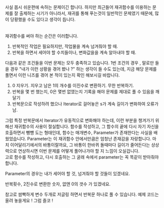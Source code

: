 사실 몹시 쉬운편에 속하는 문제이긴 합니다.
하지만 최근들어 재귀함수를 이용하는 문제를 잘 출제하는 시기가 아니라서, 재귀를 통해 푸는것이 일반적인 문제였기 때문에, 
많이 당황했을 수도 있다고 생각이 듭니다. <br><br><br>
재귀함수를 써야 하는 순간은 이러합니다.
<br>
1. 반복적인 작업은 필요하지만, 작업물을 계속 넘겨줘야 할 때.
2. 반복을 하면서 세어야 할 수치들이나, 변화값을을 계속 알아내야 할 때.

다음과 같은 조건들을 이번 문제는 모두 충족하고 있습니다.
1번 조건의 경우 , 말로만 들을 경우 "내가 이런 상황을 겪어 봤나 ?" 하는 생각이 들 수도 있는데, 지금 해당 문제를 풀면서 이런 니즈를 겪어
본 적이 있는지 확인 해보시길 바랍니다.

1. 0 지우기. 지우고 남은 1의 개수를 이진수로 변환하기. 무한 반복하기.
2. 반복을 몇 번 했는지, 0은 몇번 없앴는지 기록을 해야 문제를 제대로 풀 수 있음을 깨달기
3. 반복문으로 작성하려 했으나 Iterator로 걸어놓은 s가 계속 길이가 변화하여 오류가 남.

그럼 특정 반복문에서 Iterator가 유동적으로 변화해야 하는데, 이런 부분을 챙겨가기 위해선 재귀함수의 사용이 절실합니다.
함수를 작성하고, 그 함수의 끝에 다시 자기 자신을 호출하면서 뺑뻉 도는 형태인데, 함수는 매개변수, Parameter가 
존재한다는 사실을 배웠었습니다. Parameter는 이 재귀함수 안에서만큼은 엄청난 존재감을 자랑합니다.
마치 이어달리기에서의 바통이랄까요, 그 바통이 한바퀴 돌때마다 길이가 줄어든다는 상상력으로 연상하시면 이번 문제를 어떻게 
풀어나가야 할 지 느낌이 오실겁니다.<br>
고로 함수를 작성하고, 다시 호출하는 그 굴래 속에서 parameter는 꼭 똑같이 받아줘야 합니다.

Parameter의 경우는 내가 세어야 할 것, 넘겨줘야 할 것들이 있겠네요.


반복횟수, 2진수로 변환한 숫자, 없앤 0의 갯수 가 있겠네요.

참고로 쌈빡하게 변수 두개로 저글링 하면서 반복문 하나로 풀 수 있습니다. 예제 코드는 올려 놓을게요 !
그럼 즐코 !



